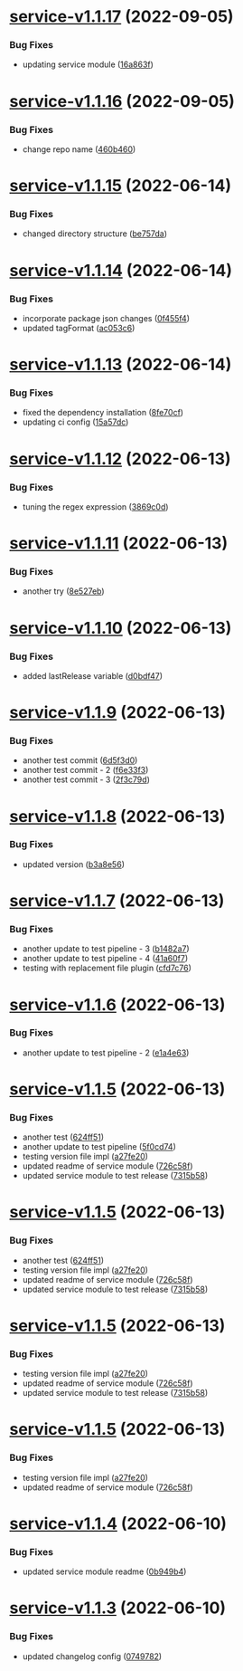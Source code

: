 # [service-v1.1.17](https://github.com/shradha474/semantic-release-monorepo-example/compare/service-1.1.16...service-1.1.17) (2022-09-05)


### Bug Fixes

* updating service module ([16a863f](https://github.com/shradha474/semantic-release-monorepo-example/commit/16a863fa3d157fb0bec2b4d6dcb2d0d429ec4bf8))

# [service-v1.1.16](https://github.com/shradha474/semantic-release-monorepo-example/compare/service-1.1.15...service-1.1.16) (2022-09-05)


### Bug Fixes

* change repo name ([460b460](https://github.com/shradha474/semantic-release-monorepo-example/commit/460b460c9f8357b411f4b7762d2440d9e3892774))

# [service-v1.1.15](https://github.com/usmansharifkhan/semantic-release-monorepo-example/compare/service-1.1.14...service-1.1.15) (2022-06-14)


### Bug Fixes

* changed directory structure ([be757da](https://github.com/usmansharifkhan/semantic-release-monorepo-example/commit/be757dafc420bcc42cc28f7d86133202c2126d3e))

# [service-v1.1.14](https://github.com/usmansharifkhan/semantic-release-monorepo-example/compare/service-1.1.13...service-1.1.14) (2022-06-14)


### Bug Fixes

* incorporate package json changes ([0f455f4](https://github.com/usmansharifkhan/semantic-release-monorepo-example/commit/0f455f4f6bed576948db9bdc26e1efa555b7e8c3))
* updated tagFormat ([ac053c6](https://github.com/usmansharifkhan/semantic-release-monorepo-example/commit/ac053c65e5b385f20fd5d1acdca1dfdb1c1d9d7d))

# [service-v1.1.13](https://github.com/usmansharifkhan/semantic-release-monorepo-example/compare/service-1.1.12...service-1.1.13) (2022-06-14)


### Bug Fixes

* fixed the dependency installation ([8fe70cf](https://github.com/usmansharifkhan/semantic-release-monorepo-example/commit/8fe70cf2239704f636da6a7d1fae5319efc31645))
* updating ci config ([15a57dc](https://github.com/usmansharifkhan/semantic-release-monorepo-example/commit/15a57dc6e5a83c1d05505805758c8861bd97759b))

# [service-v1.1.12](https://github.com/usmansharifkhan/semantic-release-monorepo-example/compare/service-1.1.11...service-1.1.12) (2022-06-13)


### Bug Fixes

* tuning the regex expression ([3869c0d](https://github.com/usmansharifkhan/semantic-release-monorepo-example/commit/3869c0d8d9f8ddbc746982a19a432727912bdaf4))

# [service-v1.1.11](https://github.com/usmansharifkhan/semantic-release-monorepo-example/compare/service-1.1.10...service-1.1.11) (2022-06-13)


### Bug Fixes

* another try ([8e527eb](https://github.com/usmansharifkhan/semantic-release-monorepo-example/commit/8e527eb6a6eb31fe28440ec32781ff553ccbd8d9))

# [service-v1.1.10](https://github.com/usmansharifkhan/semantic-release-monorepo-example/compare/service-1.1.9...service-1.1.10) (2022-06-13)


### Bug Fixes

* added lastRelease variable ([d0bdf47](https://github.com/usmansharifkhan/semantic-release-monorepo-example/commit/d0bdf4730a0846e00c07c2b8bf21ca0cee267767))

# [service-v1.1.9](https://github.com/usmansharifkhan/semantic-release-monorepo-example/compare/service-1.1.8...service-1.1.9) (2022-06-13)


### Bug Fixes

* another test commit ([6d5f3d0](https://github.com/usmansharifkhan/semantic-release-monorepo-example/commit/6d5f3d09f95a8a5510b55e10ff459ff61d5382eb))
* another test commit - 2 ([f6e33f3](https://github.com/usmansharifkhan/semantic-release-monorepo-example/commit/f6e33f3ca6645e44af8e0f4470ae0f88f4113e62))
* another test commit - 3 ([2f3c79d](https://github.com/usmansharifkhan/semantic-release-monorepo-example/commit/2f3c79df684286ccccc77dc34fd333c32013bd56))

# [service-v1.1.8](https://github.com/usmansharifkhan/semantic-release-monorepo-example/compare/service-1.1.7...service-1.1.8) (2022-06-13)


### Bug Fixes

* updated version ([b3a8e56](https://github.com/usmansharifkhan/semantic-release-monorepo-example/commit/b3a8e567a588e610acd131d8522daa58b962eb89))

# [service-v1.1.7](https://github.com/usmansharifkhan/semantic-release-monorepo-example/compare/service-1.1.6...service-1.1.7) (2022-06-13)


### Bug Fixes

* another update to test pipeline - 3 ([b1482a7](https://github.com/usmansharifkhan/semantic-release-monorepo-example/commit/b1482a7608b90c83757cd197ae84fc999e3c55eb))
* another update to test pipeline - 4 ([41a60f7](https://github.com/usmansharifkhan/semantic-release-monorepo-example/commit/41a60f70a9c367e1e0ffa206c30f3fbf34347aa7))
* testing with replacement file plugin ([cfd7c76](https://github.com/usmansharifkhan/semantic-release-monorepo-example/commit/cfd7c76e4acbd3ac596de29c6e4f930afc56ee55))

# [service-v1.1.6](https://github.com/usmansharifkhan/semantic-release-monorepo-example/compare/service-1.1.5...service-1.1.6) (2022-06-13)


### Bug Fixes

* another update to test pipeline - 2 ([e1a4e63](https://github.com/usmansharifkhan/semantic-release-monorepo-example/commit/e1a4e63fa5162a1af7917ef16cd8a95c0074a0e2))

# [service-v1.1.5](https://github.com/usmansharifkhan/semantic-release-monorepo-example/compare/service-1.1.4...service-1.1.5) (2022-06-13)


### Bug Fixes

* another test ([624ff51](https://github.com/usmansharifkhan/semantic-release-monorepo-example/commit/624ff514effa155b31a951839f09bf828b349a96))
* another update to test pipeline ([5f0cd74](https://github.com/usmansharifkhan/semantic-release-monorepo-example/commit/5f0cd747c9fb76723971cc85a67d6f1f058343e3))
* testing version file impl ([a27fe20](https://github.com/usmansharifkhan/semantic-release-monorepo-example/commit/a27fe209aae1bd637492befdfbe347712f8fec56))
* updated readme of service module ([726c58f](https://github.com/usmansharifkhan/semantic-release-monorepo-example/commit/726c58fc1a5c23a949d020a11a7f2e0a6802420d))
* updated service module to test release ([7315b58](https://github.com/usmansharifkhan/semantic-release-monorepo-example/commit/7315b58ba638a4b55a4534e116df24ee2e0d8feb))

# [service-v1.1.5](https://github.com/usmansharifkhan/semantic-release-monorepo-example/compare/service-1.1.4...service-1.1.5) (2022-06-13)


### Bug Fixes

* another test ([624ff51](https://github.com/usmansharifkhan/semantic-release-monorepo-example/commit/624ff514effa155b31a951839f09bf828b349a96))
* testing version file impl ([a27fe20](https://github.com/usmansharifkhan/semantic-release-monorepo-example/commit/a27fe209aae1bd637492befdfbe347712f8fec56))
* updated readme of service module ([726c58f](https://github.com/usmansharifkhan/semantic-release-monorepo-example/commit/726c58fc1a5c23a949d020a11a7f2e0a6802420d))
* updated service module to test release ([7315b58](https://github.com/usmansharifkhan/semantic-release-monorepo-example/commit/7315b58ba638a4b55a4534e116df24ee2e0d8feb))

# [service-v1.1.5](https://github.com/usmansharifkhan/semantic-release-monorepo-example/compare/service-1.1.4...service-1.1.5) (2022-06-13)


### Bug Fixes

* testing version file impl ([a27fe20](https://github.com/usmansharifkhan/semantic-release-monorepo-example/commit/a27fe209aae1bd637492befdfbe347712f8fec56))
* updated readme of service module ([726c58f](https://github.com/usmansharifkhan/semantic-release-monorepo-example/commit/726c58fc1a5c23a949d020a11a7f2e0a6802420d))
* updated service module to test release ([7315b58](https://github.com/usmansharifkhan/semantic-release-monorepo-example/commit/7315b58ba638a4b55a4534e116df24ee2e0d8feb))

# [service-v1.1.5](https://github.com/usmansharifkhan/semantic-release-monorepo-example/compare/service-1.1.4...service-1.1.5) (2022-06-13)


### Bug Fixes

* testing version file impl ([a27fe20](https://github.com/usmansharifkhan/semantic-release-monorepo-example/commit/a27fe209aae1bd637492befdfbe347712f8fec56))
* updated readme of service module ([726c58f](https://github.com/usmansharifkhan/semantic-release-monorepo-example/commit/726c58fc1a5c23a949d020a11a7f2e0a6802420d))

# [service-v1.1.4](https://github.com/usmansharifkhan/semantic-release-monorepo-example/compare/service-1.1.3...service-1.1.4) (2022-06-10)


### Bug Fixes

* updated service module readme ([0b949b4](https://github.com/usmansharifkhan/semantic-release-monorepo-example/commit/0b949b4d2b3ad22240d8cd8830627e8a0014e3a3))

# [service-v1.1.3](https://github.com/usmansharifkhan/semantic-release-monorepo-example/compare/service-1.1.2...service-1.1.3) (2022-06-10)


### Bug Fixes

* updated changelog config ([0749782](https://github.com/usmansharifkhan/semantic-release-monorepo-example/commit/0749782dc1a83eae2d7575cb840300b834d2cd8b))
